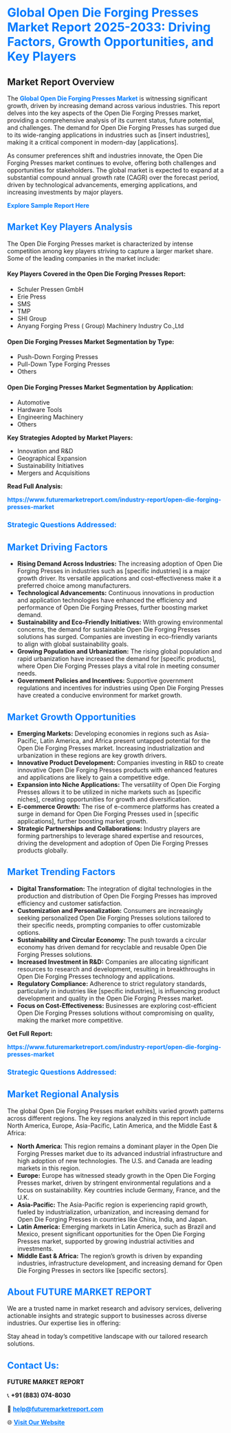 <h1 style="color: #007BFF;">Global Open Die Forging Presses Market Report 2025-2033: Driving Factors, Growth Opportunities, and Key Players</h1>

<section id="overview">
<h2>Market Report Overview</h2>
<p>The <a href="https://www.futuremarketreport.com/industry-report/open-die-forging-presses-market" style="color: #007BFF; text-decoration: none;"><strong>Global Open Die Forging Presses Market</strong></a> is witnessing significant growth, driven by increasing demand across various industries. This report delves into the key aspects of the Open Die Forging Presses market, providing a comprehensive analysis of its current status, future potential, and challenges. The demand for Open Die Forging Presses has surged due to its wide-ranging applications in industries such as [insert industries], making it a critical component in modern-day [applications].</p>
<p>As consumer preferences shift and industries innovate, the Open Die Forging Presses market continues to evolve, offering both challenges and opportunities for stakeholders. The global market is expected to expand at a substantial compound annual growth rate (CAGR) over the forecast period, driven by technological advancements, emerging applications, and increasing investments by major players.</p>
</section>

<section id="overview">
<p><a href="https://www.futuremarketreport.com/request-sample/reportId=87590" style="color: #007BFF; text-decoration: none;"><strong>Explore Sample Report Here</strong></a></p>
</section>

<section id="key-players">
<h2 style="color: #007BFF;">Market Key Players Analysis</h2>
<p>The Open Die Forging Presses market is characterized by intense competition among key players striving to capture a larger market share. Some of the leading companies in the market include:</p>
<h4>Key Players Covered in the Open Die Forging Presses Report:</h4>
<ul><li>Schuler Pressen GmbH</li><li>Erie Press</li><li>SMS</li><li>TMP</li><li>SHI Group</li><li>Anyang Forging Press ( Group) Machinery Industry Co.,Ltd</li></ul>
<h4>Open Die Forging Presses Market Segmentation by Type:</h4>
<ul><li>Push-Down Forging Presses</li><li>Pull-Down Type Forging Presses</li><li>Others</li></ul>

<h4>Open Die Forging Presses Market Segmentation by Application:</h4>
<ul><li>Automotive</li><li>Hardware Tools</li><li>Engineering Machinery</li><li>Others</li></ul>
<p><strong>Key Strategies Adopted by Market Players:</strong></p>
<ul>
<li>Innovation and R&D</li>
<li>Geographical Expansion</li>
<li>Sustainability Initiatives</li>
<li>Mergers and Acquisitions</li>
</ul>
</section>

<section>
<p><strong>Read Full Analysis: </strong></p><a href="https://www.futuremarketreport.com/industry-report/open-die-forging-presses-market" style="color: #007BFF; text-decoration: none;"><strong>https://www.futuremarketreport.com/industry-report/open-die-forging-presses-market</strong></a>
<h3 style="color: #007BFF;">Strategic Questions Addressed:</h3>
</section>

<section id="driving-factors">
<h2 style="color: #007BFF;">Market Driving Factors</h2>
<ul>
<li><strong>Rising Demand Across Industries:</strong> The increasing adoption of Open Die Forging Presses in industries such as [specific industries] is a major growth driver. Its versatile applications and cost-effectiveness make it a preferred choice among manufacturers.</li>
<li><strong>Technological Advancements:</strong> Continuous innovations in production and application technologies have enhanced the efficiency and performance of Open Die Forging Presses, further boosting market demand.</li>
<li><strong>Sustainability and Eco-Friendly Initiatives:</strong> With growing environmental concerns, the demand for sustainable Open Die Forging Presses solutions has surged. Companies are investing in eco-friendly variants to align with global sustainability goals.</li>
<li><strong>Growing Population and Urbanization:</strong> The rising global population and rapid urbanization have increased the demand for [specific products], where Open Die Forging Presses plays a vital role in meeting consumer needs.</li>
<li><strong>Government Policies and Incentives:</strong> Supportive government regulations and incentives for industries using Open Die Forging Presses have created a conducive environment for market growth.</li>
</ul>
</section>

<section id="growth-opportunities">
<h2 style="color: #007BFF;">Market Growth Opportunities</h2>
<ul>
<li><strong>Emerging Markets:</strong> Developing economies in regions such as Asia-Pacific, Latin America, and Africa present untapped potential for the Open Die Forging Presses market. Increasing industrialization and urbanization in these regions are key growth drivers.</li>
<li><strong>Innovative Product Development:</strong> Companies investing in R&D to create innovative Open Die Forging Presses products with enhanced features and applications are likely to gain a competitive edge.</li>
<li><strong>Expansion into Niche Applications:</strong> The versatility of Open Die Forging Presses allows it to be utilized in niche markets such as [specific niches], creating opportunities for growth and diversification.</li>
<li><strong>E-commerce Growth:</strong> The rise of e-commerce platforms has created a surge in demand for Open Die Forging Presses used in [specific applications], further boosting market growth.</li>
<li><strong>Strategic Partnerships and Collaborations:</strong> Industry players are forming partnerships to leverage shared expertise and resources, driving the development and adoption of Open Die Forging Presses products globally.</li>
</ul>
</section>

<section id="trending-factors">
<h2 style="color: #007BFF;">Market Trending Factors</h2>
<ul>
<li><strong>Digital Transformation:</strong> The integration of digital technologies in the production and distribution of Open Die Forging Presses has improved efficiency and customer satisfaction.</li>
<li><strong>Customization and Personalization:</strong> Consumers are increasingly seeking personalized Open Die Forging Presses solutions tailored to their specific needs, prompting companies to offer customizable options.</li>
<li><strong>Sustainability and Circular Economy:</strong> The push towards a circular economy has driven demand for recyclable and reusable Open Die Forging Presses solutions.</li>
<li><strong>Increased Investment in R&D:</strong> Companies are allocating significant resources to research and development, resulting in breakthroughs in Open Die Forging Presses technology and applications.</li>
<li><strong>Regulatory Compliance:</strong> Adherence to strict regulatory standards, particularly in industries like [specific industries], is influencing product development and quality in the Open Die Forging Presses market.</li>
<li><strong>Focus on Cost-Effectiveness:</strong> Businesses are exploring cost-efficient Open Die Forging Presses solutions without compromising on quality, making the market more competitive.</li>
</ul>
</section>

<section>
<p><strong>Get Full Report: </strong></p><a href="https://www.futuremarketreport.com/industry-report/open-die-forging-presses-market" style="color: #007BFF; text-decoration: none;"><strong>https://www.futuremarketreport.com/industry-report/open-die-forging-presses-market</strong></a>
<h3 style="color: #007BFF;">Strategic Questions Addressed:</h3>
</section>


<section id="regional-analysis">
<h2 style="color: #007BFF;">Market Regional Analysis</h2>
<p>The global Open Die Forging Presses market exhibits varied growth patterns across different regions. The key regions analyzed in this report include North America, Europe, Asia-Pacific, Latin America, and the Middle East & Africa:</p>
<ul>
<li><strong>North America:</strong> This region remains a dominant player in the Open Die Forging Presses market due to its advanced industrial infrastructure and high adoption of new technologies. The U.S. and Canada are leading markets in this region.</li>
<li><strong>Europe:</strong> Europe has witnessed steady growth in the Open Die Forging Presses market, driven by stringent environmental regulations and a focus on sustainability. Key countries include Germany, France, and the U.K.</li>
<li><strong>Asia-Pacific:</strong> The Asia-Pacific region is experiencing rapid growth, fueled by industrialization, urbanization, and increasing demand for Open Die Forging Presses in countries like China, India, and Japan.</li>
<li><strong>Latin America:</strong> Emerging markets in Latin America, such as Brazil and Mexico, present significant opportunities for the Open Die Forging Presses market, supported by growing industrial activities and investments.</li>
<li><strong>Middle East & Africa:</strong> The region’s growth is driven by expanding industries, infrastructure development, and increasing demand for Open Die Forging Presses in sectors like [specific sectors].</li>
</ul>
</section>

<footer>
<h2 style="color: #007BFF;">About FUTURE MARKET REPORT</h2>
<p>We are a trusted name in market research and advisory services, delivering actionable insights and strategic support to businesses across diverse industries. Our expertise lies in offering:</p>

<p>Stay ahead in today’s competitive landscape with our tailored research solutions.</p>

<h2 style="color: #007BFF;">Contact Us:</h2>
<p><strong>FUTURE MARKET REPORT</strong></p>
<p>📞 <strong>+91 (883) 074-8030</strong></p>
<p>📧 <strong><a href="mailto:help@futuremarketreport.com" style="color: #007BFF;">help@futuremarketreport.com</a></strong></p>
<p>🌐 <strong><a href="https://www.futuremarketreport.com/" style="color: #007BFF;">Visit Our Website</a></strong></p>
</footer>